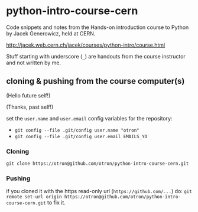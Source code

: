# python-intro-course-cern
Code snippets and notes from the Hands-on introduction course to Python by Jacek Generowicz, held at CERN.

http://jacek.web.cern.ch/jacek/courses/python-intro/course.html

Stuff starting with underscore (`_`) are handouts from the course instructor and not written by me.

## cloning & pushing from the course computer(s)
(Hello future self!)

(Thanks, past self!)

set the `user.name` and `user.email` config variables for the repository:

* `git config --file .git/config user.name "otron"`
* `git config --file .git/config user.email EMAILS_YO`

### Cloning
`git clone https://otron@github.com/otron/python-intro-course-cern.git`

### Pushing
if you cloned it with the https read-only url (`https://github.com/...`) do:
`git remote set-url origin https://otron@github.com/otron/python-intro-course-cern.git`
to fix it.

